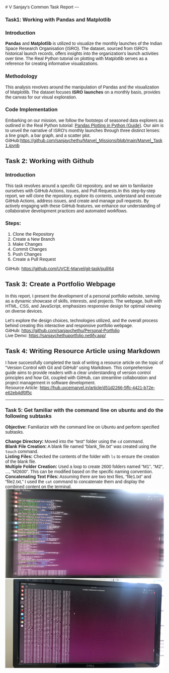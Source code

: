<span style="font-family: 'Poppins', sans-serif;">
# V Sanjay's Common Task Report  
---

###  ****Task1: Working with Pandas and Matplotlib****


### Introduction

 ****Pandas**** and ****Matplotlib**** is utilized to visualize the monthly launches of the Indian Space Research Organisation (ISRO). The dataset, sourced from ISRO's historical launch records, offers insights into the organization's launch activities over time. The Real Python tutorial on plotting with Matplotlib serves as a reference for creating informative visualizations.


### Methodology
This analysis revolves around the manipulation of Pandas and the visualization of Matplotlib. The dataset focuses  ****ISRO launches**** on a monthly basis, provides the canvas for our visual exploration.

### Code Implementation
Embarking on our mission, we follow the footsteps of seasoned data explorers as outlined in the Real Python tutorial: [Pandas Plotting in Python (Guide)](https://realpython.com/pandas-plot-python/). Our aim is to unveil the narrative of ISRO's monthly launches through three distinct lenses: a line graph, a bar graph, and a scatter plot.
GitHub:https://github.com/sanjaychethu/Marvel_Missions/blob/main/Marvel_Task1.ipynb

##  ****Task 2: Working with Github****

###  Introduction

This task revolves around a specific Git repository, and we aim to familiarize ourselves with GitHub Actions, Issues, and Pull Requests.In this step-by-step report, we will clone the repository, explore its contents, understand and execute GitHub Actions, address issues, and create and manage pull requests. By actively engaging with these GitHub features, we enhance our understanding of collaborative development practices and automated workflows.

### Steps:
1. Clone the Repository  
2. Create a New Branch  
3. Make Changes  
4. Commit Changes  
5. Push Changes  
6. Create a Pull Request   

GitHub: https://github.com/UVCE-Marvel/git-task/pull/64   


## ****Task 3: Create a Portfolio Webpage****

In this report, I present the development of a personal portfolio website, serving as a dynamic showcase of skills, interests, and projects. The webpage, built with HTML, CSS, and JavaScript, emphasizes responsive design for optimal viewing on diverse devices.

Let's explore the design choices, technologies utilized, and the overall process behind creating this interactive and responsive portfolio webpage.  
GitHub: https://github.com/sanjaychethu/Personal-Portfolio  
Live Demo: https://sanjaychethuportfolio.netlify.app/  

## ****Task 4: Writing Resource Article using Markdown****

I have successfully completed the task of writing a resource article on the topic of "Version Control with Git and GitHub" using Markdown. This comprehensive guide aims to provide readers with a clear understanding of version control principles and how Git, coupled with GitHub, can streamline collaboration and project management in software development.  
Resource Article: 
https://hub.uvcemarvel.in/article/d51d2266-5ffc-4421-b72e-e62eb4df0f5c  

___  

### ****Task 5: Get familiar with the command line on ubuntu and do the following subtasks****

****Objective:**** Familiarize with the command line on Ubuntu and perform specified subtasks.  


****Change Directory:**** Moved into the "test" folder using the `cd` command.  
 ****Blank File Creation:**** A blank file named "blank_file.txt" was created using the `touch` command.  
****Listing Files:**** Checked the contents of the folder with `ls` to ensure the creation of the blank file.  
 ****Multiple Folder Creation:**** Used a loop to create 2600 folders named "M1", "M2", ..., "M2600". This can be modified based on the specific naming convention.  
 ****Concatenating Text Files:**** Assuming there are two text files, "file1.txt" and "file2.txt," I used the `cat` command to concatenate them and display the combined content on the terminal.  
 ![Alt text](1704724236776.jpg)
 ![Alt text](1704724236783.jpg)
 